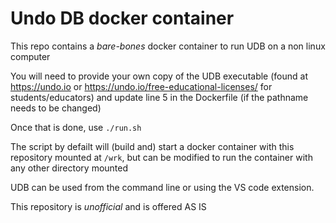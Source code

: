 # Undo DB docker container
This repo contains a *bare-bones* docker container to run UDB on a non linux computer

You will need to provide your own copy of the UDB executable (found at https://undo.io or https://undo.io/free-educational-licenses/ for students/educators) and update line 5 in the Dockerfile (if the pathname needs to be changed)

Once that is done, use `./run.sh`

The script by defailt will (build and) start a docker container with this repository mounted at `/wrk`, but can be modified to run the container with any other directory mounted

UDB can be used from the command line or using the VS code extension.

This repository is *unofficial* and is offered AS IS